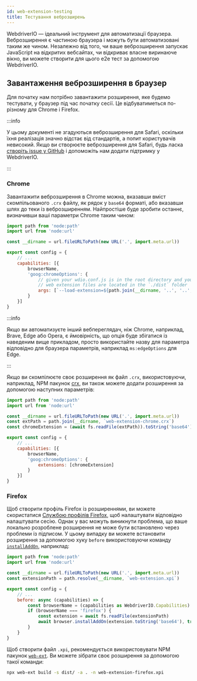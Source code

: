 ```yaml
---
id: web-extension-testing
title: Тестування веброзширень
---
```


WebdriverIO — ідеальний інструмент для автоматизації браузера. Веброзширення є частиною браузера і можуть бути автоматизовані таким же чином. Незалежно від того, чи ваше веброзширення запускає JavaScript на відкритих вебсайтах, чи відкриває власне виринаюче вікно, ви можете створити для цього e2e тест за допомогою WebdriverIO.

## Завантаження веброзширення в браузер

Для початку нам потрібно завантажити розширення, яке будемо тестувати, у браузер під час початку сесії. Це відбуватиметься по-різному для Chrome і Firefox.

:::info

У цьому документі не згадуються веброзширення для Safari, оскільки їхня реалізація значно відстає від стандартів, а попит користувачів невисокий. Якщо ви створюєте веброзширення для Safari, будь ласка [створіть issue у GitHub](https://github.com/webdriverio/webdriverio/issues/new?assignees=&labels=Docs+%F0%9F%93%96%2CNeeds+Triaging+%E2%8F%B3&template=documentation.yml&title=%5B%F0%9F%93%96+Docs%5D%3A+%3Ctitle%3E) і допоможіть нам додати підтримку у WebdriverIO.

:::

### Chrome

Завантажити веброзширення в Chrome можна, вказавши вміст скомпільованого `.crx` файлу, як рядок у `base64` форматі, або вказавши шлях до теки із веброзширенням. Найпростіше буде зробити останнє, визначивши ваші параметри Chrome таким чином:

```js wdio.conf.js
import path from 'node:path'
import url from 'node:url'

const __dirname = url.fileURLToPath(new URL('.', import.meta.url))

export const config = {
    // ...
    capabilities: [{
        browserName,
        'goog:chromeOptions': {
            // given your wdio.conf.js is in the root directory and your compiled
            // web extension files are located in the `./dist` folder
            args: [`--load-extension=${path.join(__dirname, '..', '..', 'dist')}`]
        }
    }]
}
```

:::info

Якщо ви автоматизуєте інший вебпереглядач, ніж Chrome, наприклад, Brave, Edge або Opera, є ймовірність, що опція буде збігатися із наведеним вище прикладом, просто використайте назву для параметра відповідно для браузера параметрів, наприклад `ms:edgeOptions` для Edge.

:::

Якщо ви скомпілюєте своє розширення як файл `.crx`, використовуючи, наприклад, NPM пакунок [crx](https://www.npmjs.com/package/crx), ви також можете додати розширення за допомогою наступних параметрів:

```js wdio.conf.js
import path from 'node:path'
import url from 'node:url'

const __dirname = url.fileURLToPath(new URL('.', import.meta.url))
const extPath = path.join(__dirname, `web-extension-chrome.crx`)
const chromeExtension = (await fs.readFile(extPath)).toString('base64')

export const config = {
    // ...
    capabilities: [{
        browserName,
        'goog:chromeOptions': {
            extensions: [chromeExtension]
        }
    }]
}
```

### Firefox

Щоб створити профіль Firefox із розширеннями, ви можете скористатися [Службою профілів Firefox](/docs/firefox-profile-service), щоб налаштувати відповідно налаштувати сесію. Однак у вас можуть виникнути проблема, що ваше локально розроблене розширення не може бути встановлено через проблеми із підписом. У цьому випадку ви можете встановити розширення за допомогою хуку `before` використовуючи команду [`installAddOn`](/docs/api/gecko#installaddon), наприклад:

```js wdio.conf.js
import path from 'node:path'
import url from 'node:url'

const __dirname = url.fileURLToPath(new URL('.', import.meta.url))
const extensionPath = path.resolve(__dirname, `web-extension.xpi`)

export const config = {
    // ...
    before: async (capabilities) => {
        const browserName = (capabilities as WebdriverIO.Capabilities).browserName
        if (browserName === 'firefox') {
            const extension = await fs.readFile(extensionPath)
            await browser.installAddOn(extension.toString('base64'), true)
        }
    }
}
```

Щоб створити файл `.xpi`, рекомендується використовувати NPM пакунок [`web-ext`](https://www.npmjs.com/package/web-ext). Ви можете зібрати своє розширення за допомогою такої команди:

```sh
npx web-ext build -s dist/ -a . -n web-extension-firefox.xpi
```
